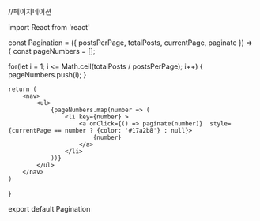 //페이지네이션

import React from 'react'

const Pagination = ({ postsPerPage, totalPosts, currentPage, paginate }) => {
const pageNumbers = [];

for(let i = 1; i <= Math.ceil(totalPosts / postsPerPage); i++) {
pageNumbers.push(i);
}

    return (
        <nav>
            <ul>
                {pageNumbers.map(number => (
                    <li key={number} >
                        <a onClick={() => paginate(number)}  style={currentPage == number ? {color: '#17a2b8'} : null}>
                            {number}
                        </a>
                    </li>
                ))}
            </ul>
        </nav>
    )

}

export default Pagination
